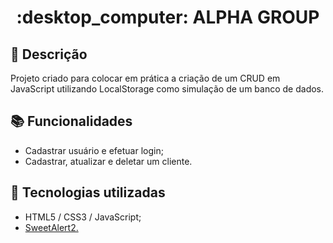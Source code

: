 <h1 align="center"> :desktop_computer: ALPHA GROUP</h1>

## :memo: Descrição
Projeto criado para colocar em prática a criação de um CRUD em JavaScript utilizando LocalStorage como simulação de um banco de dados.

## :books: Funcionalidades
* Cadastrar usuário e efetuar login;
* Cadastrar, atualizar e deletar um cliente.

## :wrench: Tecnologias utilizadas
* HTML5 / CSS3 / JavaScript;
* <a href="https://sweetalert2.github.io" target="_blank" rel="noreferrer">SweetAlert2.</a>
